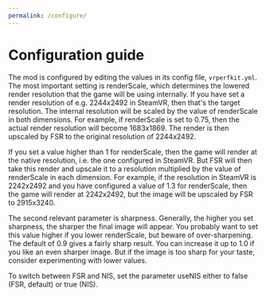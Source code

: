 ```yaml
---
permalink: /configure/
---
```


# Configuration guide
The mod is configured by editing the values in its config file, `vrperfkit.yml`. The most important setting is renderScale, which determines the lowered render resolution that the game will be using internally. If you have set a render resolution of e.g. 2244x2492 in SteamVR, then that's the target resolution. The internal resolution will be scaled by the value of renderScale in both dimensions. For example, if renderScale is set to 0.75, then the actual render resolution will become 1683x1869. The render is then upscaled by FSR to the original resolution of 2244x2492.

If you set a value higher than 1 for renderScale, then the game will render at the native resolution, i.e. the one configured in SteamVR. But FSR will then take this render and upscale it to a resolution multiplied by the value of renderScale in each dimension. For example, if the resolution in SteamVR is 2242x2492 and you have configured a value of 1.3 for renderScale, then the game will render at 2242x2492, but the image will be upscaled by FSR to 2915x3240.

The second relevant parameter is sharpness. Generally, the higher you set sharpness, the sharper the final image will appear. You probably want to set this value higher if you lower renderScale, but beware of over-sharpening. The default of 0.9 gives a fairly sharp result. You can increase it up to 1.0 if you like an even sharper image. But if the image is too sharp for your taste, consider experimenting with lower values.

To switch between FSR and NIS, set the parameter useNIS either to false (FSR, default) or true (NIS).